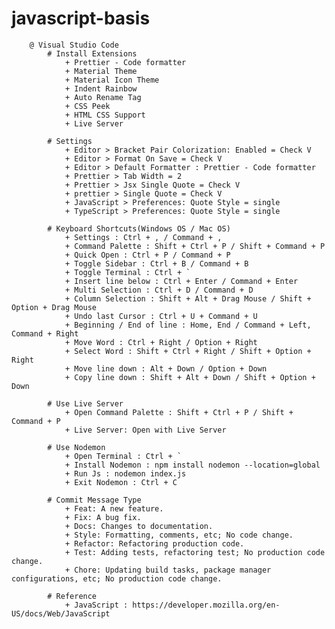 # javascript-basis

        @ Visual Studio Code
            # Install Extensions
                + Prettier - Code formatter
                + Material Theme
                + Material Icon Theme
                + Indent Rainbow
                + Auto Rename Tag
                + CSS Peek
                + HTML CSS Support
                + Live Server

            # Settings
                + Editor > Bracket Pair Colorization: Enabled = Check V
                + Editor > Format On Save = Check V
                + Editor > Default Formatter : Prettier - Code formatter
                + Prettier > Tab Width = 2
                + Prettier > Jsx Single Quote = Check V
                + prettier > Single Quote = Check V
                + JavaScript > Preferences: Quote Style = single
                + TypeScript > Preferences: Quote Style = single

            # Keyboard Shortcuts(Windows OS / Mac OS)
                + Settings : Ctrl + , / Command + ,
                + Command Palette : Shift + Ctrl + P / Shift + Command + P
                + Quick Open : Ctrl + P / Command + P
                + Toggle Sidebar : Ctrl + B / Command + B
                + Toggle Terminal : Ctrl + `
                + Insert line below : Ctrl + Enter / Command + Enter
                + Multi Selection : Ctrl + D / Command + D
                + Column Selection : Shift + Alt + Drag Mouse / Shift + Option + Drag Mouse
                + Undo last Cursor : Ctrl + U + Command + U
                + Beginning / End of line : Home, End / Command + Left, Command + Right
                + Move Word : Ctrl + Right / Option + Right
                + Select Word : Shift + Ctrl + Right / Shift + Option + Right
                + Move line down : Alt + Down / Option + Down
                + Copy line down : Shift + Alt + Down / Shift + Option + Down

            # Use Live Server
                + Open Command Palette : Shift + Ctrl + P / Shift + Command + P
                + Live Server: Open with Live Server

            # Use Nodemon
                + Open Terminal : Ctrl + `
                + Install Nodemon : npm install nodemon --location=global
                + Run Js : nodemon index.js
                + Exit Nodemon : Ctrl + C

            # Commit Message Type
                + Feat: A new feature.
                + Fix: A bug fix.
                + Docs: Changes to documentation.
                + Style: Formatting, comments, etc; No code change.
                + Refactor: Refactoring production code.
                + Test: Adding tests, refactoring test; No production code change.
                + Chore: Updating build tasks, package manager configurations, etc; No production code change.

            # Reference
                + JavaScript : https://developer.mozilla.org/en-US/docs/Web/JavaScript
